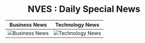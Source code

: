 <div align="center">
  
  # NVES : Daily Special News
  
  Business News            |  Technology News
  :-------------------------:|:-------------------------:
  ![Business News](https://github.com/icanerdogan/Nves/assets/52867508/5e547fd5-c863-4335-8040-5424190cbaa2) | ![Technology News](https://github.com/icanerdogan/Nves/assets/52867508/b1aa8d6c-06a7-486d-9c37-1e554f651073)

</div>
